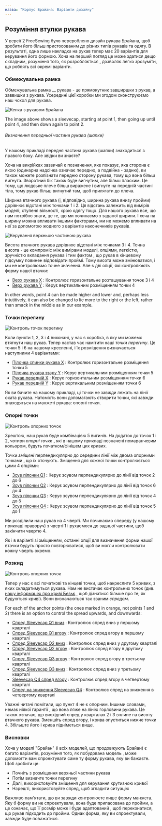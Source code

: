 ```yaml
---
назва: "Корпус Брайана: Варіанти дизайну"
---
```


<PatternOptions pattern='brian' />

## Розуміння втулки рукава

У версії 2 FreeSewing було перероблено дизайн рукава Брайана, щоб зробити його більш пристосованим до різних типів рукавів та одягу. В результаті, одна лише накладка на рукав тепер має 20 варіантів для керування його формою. Хоча на перший погляд це може здатися дещо складним, розуміння того, як розробляється , дозволяє легко зрозуміти, що роблять всі окремі варіанти.

### Обмежувальна рамка

Обмежувальна рамка __ рукава - це прямокутник завширшки з рукав, а заввишки з рукава. Усередині цієї коробки ми згодом сконструюємо наш чохол для рукава.

![Кепка з рукавом Брайана](sleevecap.svg)

The image above shows a sleevecap, starting at point 1, then going up until point 4, and then down again to point 2.

<Note>

###### Визначення передньої частини рукава (шапки)

У нашому прикладі передня частина рукава (шапки) знаходиться з правого боку. Але звідки ви знаєте?

Хоча на викрійках зазвичай є позначення, яке показує, яка сторона є якою (одинарна надсічка
означає передню, а подвійна - задню), ви також можете
розпізнати передню сторону рукава, тому що вона більш вигнута. Зворотний бік
також буде вигнутим, але більш пласким. Це тому, що людське плече
більш виражене і вигнуте на передній частині тіла, тому рукав більш вигнутий
там, щоб прилягати до плеча.

</Note>

Ширина втачного рукава (і, відповідно, ширина рукава внизу пройми) дорівнює відстані між точками 1 і 2. Ця відстань залежить від вимірів моделі, ступеня вільності, крою одягу тощо. Для нашого рукава все, що нам потрібно знати, це те, що ми починаємо з заданої ширини. І хоча на ширину можна впливати іншими факторами, ми не можемо впливати на неї за допомогою жодного з варіантів наконечників рукавів.

![Керування верхньою частиною рукава](sleevecaptop.svg)

Висота втачного рукава дорівнює відстані між точками 3 і 4. Точна висота - це компроміс між вимірами моделі, опціями, легкістю, зручністю вкладання рукава і тим фактом , що рукав в кінцевому підсумку повинен відповідати проймі. Тому висота може змінюватися, і ми не контролюємо точне значення. Але є дві опції, які контролюють форму нашої втачки:

- [Верх рукава X](/docs/patterns/brian/options/sleevecaptopfactorx/) : Контролює горизонтальне розташування точок 3 і 4
- [Верх рукава Y](/docs/patterns/brian/options/sleevecaptopfactory/) : Керує вертикальним розміщенням точки 4

In other words, point 4 can be made higher and lower and, perhaps less intutitively, it can also be changed to lie more to the right or the left, rather than smack in the middle as in our example.

### Точки перегину

![Контроль точок перегину](sleevecapinflection.svg)

Коли пункти 1, 2, 3 і 4 виконані, у нас є коробка, в яку ми можемо втягнути наш рукав. Тепер настав час намітити наші _точки перегину_. Це точки 5 і 6 на нашому кресленні, і їх розміщення визначається наступними 4 варіантами:

- [Пілочка спинки рукава X](/docs/patterns/brian/options/sleevecapbackfactorx) : Контролює горизонтальне розміщення точки 5
- [Пілочка рукава ззаду Y](/docs/patterns/brian/options/sleevecapbackfactory) : Керує вертикальним розміщенням точки 5
- [Рукав передній X](/docs/patterns/brian/options/sleevecapbackfactorx) : Керує горизонтальним розміщенням точки 6
- [Рукав передній Y](/docs/patterns/brian/options/sleevecapbackfactory) : Керує вертикальним розміщенням точки 6

<Note>

Як ви бачите на нашому прикладі, ці точки не завжди лежать на лінії оката рукава. Натомість вони
допомагають створити точки, які завжди знаходяться на манжеті рукава: опорні точки.

</Note>

### Опорні точки

![Контроль опорних точок](sleevecapanchor.svg)

Зрештою, наш рукав буде комбінацією 5 вигинів. На додаток до точок 1 і 2, чотири _опорні точки_ , які в нашому прикладі позначені помаранчевим кольором, будуть початком/фінішем цих кривих.

Точки _зміщені_ перпендикулярно до середини лінії між двома опорними точками , що їх оточують. Зміщення для кожної точки контролюється цими 4 опціями:

- [Зсув пілочки Q1](/docs/patterns/brian/options/sleevecapq1offset) : Керує зсувом перпендикулярно до лінії від точок 2 до 6
- [Зсув пілочки Q2](/docs/patterns/brian/options/sleevecapq2offset) : Керує зсувом перпендикулярно до лінії від точок 6 до 4
- [Зсув пілочки Q3](/docs/patterns/brian/options/sleevecapq3offset) : Керує зсувом перпендикулярно до лінії від точок 4 до 5
- [Зсув пілочки Q4](/docs/patterns/brian/options/sleevecapq3offset) : Керує зсувом перпендикулярно до лінії від точок 5 до 1

<Note>

Ми розділили наш рукав на 4 чверті. Ми починаємо спереду (у нашому прикладі праворуч)
з чверті 1 і рухаємося до задньої частини, щоб закінчити чвертю 4.

Як і в варіанті зі зміщенням, останні опції для визначення форми нашої втачки будуть просто повторюватися, щоб ви могли
контролювати кожну чверть окремо.

</Note>

### Розкид

![Контроль опорних точок](sleevecapspread.svg)

Тепер у нас є всі початкові та кінцеві точки, щоб накреслити 5 кривих, з яких складатимуться рукава. Нам не вистачає контрольних точок (див. [нашу інформацію про криві Безьє](https://freesewing.dev/concepts/beziercurves) , щоб дізнатися більше про те, як будуються криві). Вони визначаються так званим _спредом_.

For each of the anchor points (the ones marked in orange, not points 1 and 2) there is an option to control the spread upwards, and downwards:

- [Спред Sleevecap Q1 вниз](/docs/patterns/brian/options/sleevecapq1spread1) : Контролює спред вниз у першому кварталі
- [Спред Sleevecap Q1 вгору](/docs/patterns/brian/options/sleevecapq1spread2) : Контролює спред вгору в першому кварталі
- [Спред Sleevecap Q2 вниз](/docs/patterns/brian/options/sleevecapq2spread1) : Контролює спред вниз у другому кварталі
- [Спред Sleevecap Q2 вгору](/docs/patterns/brian/options/sleevecapq2spread2) : Контролює спред вгору в другому кварталі
- [Спред Sleevecap Q3 вгору](/docs/patterns/brian/options/sleevecapq3spread1) : Контролює спред вгору в третьому кварталі
- [Спред Sleevecap Q3 вниз](/docs/patterns/brian/options/sleevecapq3spread2) : Контролює спред вниз у третьому кварталі
- [Sleevecap Q4 спред вгору](/docs/patterns/brian/options/sleevecapq4spread1) : Контролює спред вгору в четвертому кварталі
- [Спред на зниження Sleevecap Q4](/docs/patterns/brian/options/sleevecapq4spread2) : Контролює спред на зниження в четвертому кварталі

<Note>

Уважні читачі помітили, що пункт 4 не є опорним. Іншими словами, немає ніякої гарантії
, що вона ляже на лінію горловини рукава. Це також означає, що висхідний спред у кварталах 2 і 3 вплине на
висоту втачного рукава. Зменшіть спред вгору, і крива опуститься нижче точки 4. Збільште його і
крива підніметься вище.

</Note>

### Висновки

Хоча у моделі "Брайан" (і всіх моделей, що продовжують Брайан) є багато варіантів, розуміння того, як побудована модель , може допомогти вам спроектувати саме ту форму рукава, яку ви бажаєте. Щоб зробити це:

- Почніть з розміщення верхньої частини рукава
- Потім визначте точки перегину
- Далі, використовуйте зміщення для керування крутизною кривої
- Нарешті, використовуйте спред, щоб згладити ситуацію

Важливо пам'ятати, що ви завжди контролюєте лише форму манжета. Яку б форму ви не спроектували, вона буде припасована до пройми, а це означає, що її розмір може і буде адаптований , щоб переконатися, що рукав підходить до пройми. Однак форма, яку ви спроектували, завжди буде поважатися.
